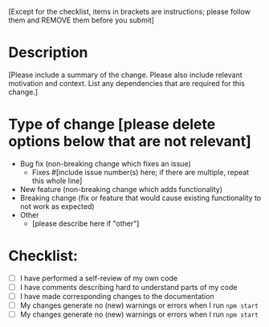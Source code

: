 [Except for the checklist, items in brackets are instructions; please follow them and REMOVE them before you submit]
# Description

[Please include a summary of the change. Please also include relevant motivation and context. List any dependencies that are required for this change.]

# Type of change [please delete options below that are not relevant]

- Bug fix (non-breaking change which fixes an issue)
  - Fixes #[include issue number(s) here; if there are multiple, repeat this whole line]
- New feature (non-breaking change which adds functionality)
- Breaking change (fix or feature that would cause existing functionality to not work as expected)
- Other
  - [please describe here if "other"]

# Checklist:

- [ ] I have performed a self-review of my own code
- [ ] I have comments describing hard to understand parts of my code
- [ ] I have made corresponding changes to the documentation
- [ ] My changes generate no (new) warnings or errors when I run ```npm start```
- [ ] My changes generate no (new) warnings or errors when I run ```npm start```
